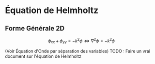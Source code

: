 # Équation de Helmholtz
## Forme Générale 2D
$$
\phi_{xx}+\phi_{yy}
=-k^{2}\phi \Leftrightarrow \nabla^{2}\phi=-k^{2}\phi$$

(Voir Équation d'Onde par séparation des variables)
TODO : Faire un vrai document sur l'équation de Helmholtz